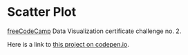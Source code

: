 # Scatter Plot

[freeCodeCamp](https://www.freecodecamp.org/) Data Visualization certificate challenge no. 2.

Here is a link to [this project on codepen.io](https://codepen.io/oliveraladrovic/full/MWwZXMq).
